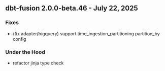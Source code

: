 ## dbt-fusion 2.0.0-beta.46 - July 22, 2025

### Fixes

- (fix adapter/bigquery) support time_ingestion_partitioning partition_by config

### Under the Hood

- refactor jinja type check
